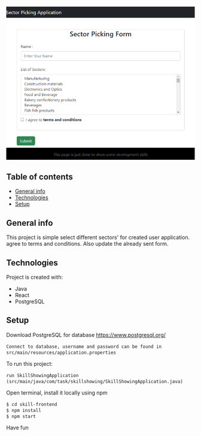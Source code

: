 ![Sectors app](/src/main/resources/static/images/sector-application.PNG)
## Table of contents
* [General info](#general-info)
* [Technologies](#technologies)
* [Setup](#setup)

## General info
This project is simple select different sectors' for created user application. agree to terms and conditions. Also update the already sent form.
	
## Technologies
Project is created with:
* Java
* React
* PostgreSQL
	
## Setup

Download PostgreSQL for database https://www.postgresql.org/
```
Connect to database, username and password can be found in 
src/main/resources/application.properties
```
To run this project:
```
run SkillShowingApplication (src/main/java/com/task/skillshowing/SkillShowingApplication.java)
```
Open terminal, install it locally using npm
```
$ cd skill-frontend
$ npm install
$ npm start
```
Have fun
